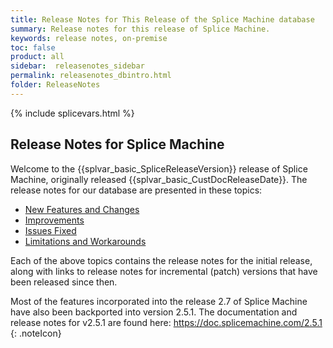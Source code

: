 ```yaml
---
title: Release Notes for This Release of the Splice Machine database
summary: Release notes for this release of Splice Machine.
keywords: release notes, on-premise
toc: false
product: all
sidebar:  releasenotes_sidebar
permalink: releasenotes_dbintro.html
folder: ReleaseNotes
---
```

<section>
<div class="TopicContent" data-swiftype-index="true" markdown="1">
{% include splicevars.html %}

# Release Notes for Splice Machine

Welcome to the {{splvar_basic_SpliceReleaseVersion}} release of Splice Machine, originally released  {{splvar_basic_CustDocReleaseDate}}. The release notes for our database are presented in these topics:

* <a href="releasenotes_newfeatures.html">New Features and Changes</a>
* <a href="releasenotes_improvements.html">Improvements</a>
* <a href="releasenotes_bugfixes.html">Issues Fixed</a>
* <a href="releasenotes_workarounds.html">Limitations and Workarounds</a>

Each of the above topics contains the release notes for the initial release, along with links to release notes for incremental (patch) versions that have been released since then.

Most of the features incorporated into the release 2.7 of Splice Machine have also been backported into version 2.5.1. The documentation and release notes for v2.5.1 are found here: <a href="https://doc.splicemachine.com/2.5.1" target="_blank">https://doc.splicemachine.com/2.5.1
{: .noteIcon}


</div>
</section>
